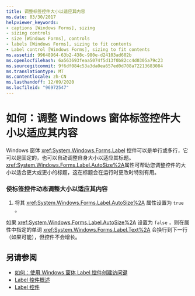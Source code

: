 ```yaml
---
title: 调整标签控件大小以适应其内容
ms.date: 03/30/2017
helpviewer_keywords:
- captions [Windows Forms], sizing
- sizing controls
- size [Windows Forms], controls
- labels [Windows Forms], sizing to fit contents
- Label control [Windows Forms], sizing to fit contents
ms.assetid: 99648964-63b2-438c-980e-d24103ad602b
ms.openlocfilehash: 6a563693feaa5074f5d13f0b82cc4d0305a79c23
ms.sourcegitcommit: 9f6df084c53a3da0ea657ed0d708a72213683084
ms.translationtype: MT
ms.contentlocale: zh-CN
ms.lasthandoff: 12/09/2020
ms.locfileid: "96972547"
---
```

# <a name="how-to-size-a-windows-forms-label-control-to-fit-its-contents"></a>如何：调整 Windows 窗体标签控件大小以适应其内容
Windows 窗体 <xref:System.Windows.Forms.Label> 控件可以是单行或多行，它可以是固定的，也可以自动调整自身大小以适应其标题。 <xref:System.Windows.Forms.Label.AutoSize%2A>属性可帮助您调整控件的大小以适合更大或更小的标题，这在标题会在运行时更改时特别有用。  
  
### <a name="to-make-a-label-control-resize-dynamically-to-fit-its-contents"></a>使标签控件动态调整大小以适应其内容  
  
1. 将其 <xref:System.Windows.Forms.Label.AutoSize%2A> 属性设置为 `true` 。  
  
 如果 <xref:System.Windows.Forms.Label.AutoSize%2A> 设置为 `false` ，则在属性中指定的单词 <xref:System.Windows.Forms.Label.Text%2A> 会换行到下一行（如果可能），但控件不会增长。  
  
## <a name="see-also"></a>另请参阅

- [如何：使用 Windows 窗体 Label 控件创建访问键](how-to-create-access-keys-with-windows-forms-label-controls.md)
- [Label 控件概述](label-control-overview-windows-forms.md)
- [Label 控件](label-control-windows-forms.md)
